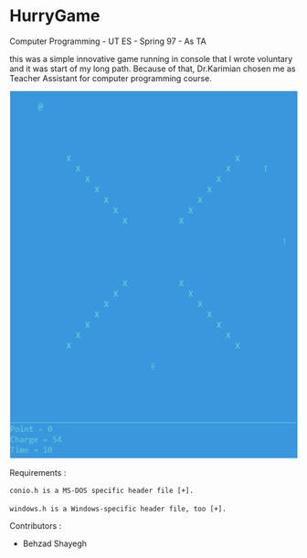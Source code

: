 # HurryGame
Computer Programming - UT ES - Spring 97 - As TA

this was a simple innovative game running in console that I wrote voluntary and it was start of my long path. Because of that, Dr.Karimian chosen me as Teacher Assistant for computer programming course.

![Alt text](./readme.PNG?raw=true "Game Environment")

Requirements :

    conio.h is a MS-DOS specific header file [+].

    windows.h is a Windows-specific header file, too [+].


Contributors :
  - Behzad Shayegh
